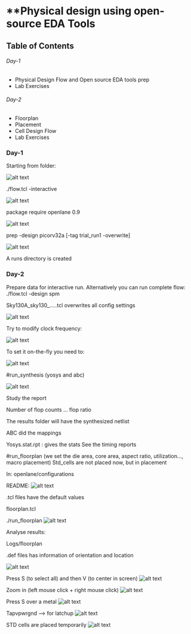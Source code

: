 # **Physical design using open-source EDA Tools

## Table of Contents
###### Day-1   
- Physical Design Flow and Open source EDA tools prep
- Lab Exercises 
###### Day-2 
- Floorplan
- Placement
- Cell Design Flow
- Lab Exercises







### Day-1
Starting from folder:

![alt text](https://github.com/atstef/Physical-Design/blob/main/images/1.png?raw=true)

./flow.tcl -interactive

![alt text](https://github.com/atstef/Physical-Design/blob/main/images/2.png?raw=true)


package require openlane 0.9

![alt text](https://github.com/atstef/Physical-Design/blob/main/images/3.png?raw=true)

prep -design picorv32a [-tag trial_run1 -overwrite]

![alt text](https://github.com/atstef/Physical-Design/blob/main/images/4.png?raw=true)

A runs directory is created


### Day-2

Prepare data for interactive run. Alternatively you can run complete flow:        ./flow.tcl  -design spm

Sky130A_sky130_.....tcl overwrites all config settings

![alt text](https://github.com/atstef/Physical-Design/blob/main/images/21.png?raw=true)


Try to modify clock frequency:

![alt text](https://github.com/atstef/Physical-Design/blob/main/images/22.png?raw=true)

To set it on-the-fly you need to:

![alt text](https://github.com/atstef/Physical-Design/blob/main/images/23.png?raw=true)

#run_synthesis
(yosys and abc)

![alt text](https://github.com/atstef/Physical-Design/blob/main/images/24.png?raw=true)

Study the report

Number of flop counts … flop ratio

The results folder will have the synthesized netlist

ABC did the mappings

Yosys.stat.rpt :  gives the stats
See the timing reports

#run_floorplan
(we set the die area, core area, aspect ratio, utilization…, macro placement)
Std_cells are not placed now, but in placement


In:       openlane/configurations

README:
![alt text](https://github.com/atstef/Physical-Design/blob/main/images/25.png?raw=true)

.tcl files have the default values

floorplan.tcl


./run_floorplan
![alt text](https://github.com/atstef/Physical-Design/blob/main/images/26.png?raw=true)


Analyse results:

Logs/floorplan

.def files has information of orientation and location

![alt text](https://github.com/atstef/Physical-Design/blob/main/images/27.png?raw=true)

Press S    (to select all)   and then V (to center in screen)
![alt text](https://github.com/atstef/Physical-Design/blob/main/images/28.png?raw=true)

Zoom in  (left mouse click + right mouse click)
![alt text](https://github.com/atstef/Physical-Design/blob/main/images/29.png?raw=true)

Press S over a metal 
![alt text](https://github.com/atstef/Physical-Design/blob/main/images/210.png?raw=true)

Tapvpwrgnd --> for latchup
![alt text](https://github.com/atstef/Physical-Design/blob/main/images/211.png?raw=true)


STD cells are placed temporarily
![alt text](https://github.com/atstef/Physical-Design/blob/main/images/212.png?raw=true)
